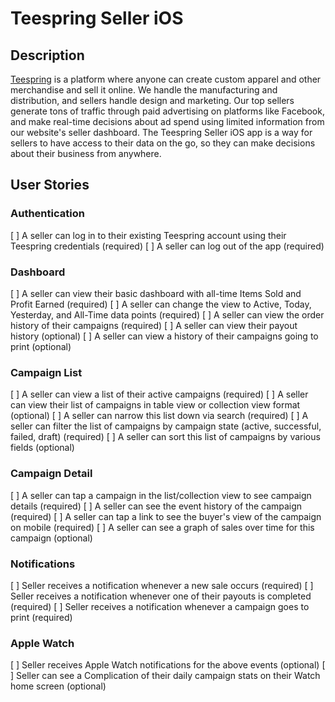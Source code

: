 # Teespring Seller iOS

## Description
[Teespring](https://www.teespring.com) is a platform where anyone can create custom apparel and other merchandise and sell it online. We handle the manufacturing and distribution, and sellers handle design and marketing. Our top sellers generate tons of traffic through paid advertising on platforms like Facebook, and make real-time decisions about ad spend using limited information from our website's seller dashboard. The Teespring Seller iOS app is a way for sellers to have access to their data on the go, so they can make decisions about their business from anywhere.

## User Stories
### Authentication
[ ] A seller can log in to their existing Teespring account using their Teespring credentials (required)
[ ] A seller can log out of the app (required)

### Dashboard
[ ] A seller can view their basic dashboard with all-time Items Sold and Profit Earned (required)
[ ] A seller can change the view to Active, Today, Yesterday, and All-Time data points (required)
[ ] A seller can view the order history of their campaigns (required)
[ ] A seller can view their payout history (optional)
[ ] A seller can view a history of their campaigns going to print (optional)

### Campaign List
[ ] A seller can view a list of their active campaigns (required)
[ ] A seller can view their list of campaigns in table view or collection view format (optional)
[ ] A seller can narrow this list down via search (required)
[ ] A seller can filter the list of campaigns by campaign state (active, successful, failed, draft) (required)
[ ] A seller can sort this list of campaigns by various fields (optional)

### Campaign Detail
[ ] A seller can tap a campaign in the list/collection view to see campaign details (required)
[ ] A seller can see the event history of the campaign (required)
[ ] A seller can tap a link to see the buyer's view of the campaign on mobile (required)
[ ] A seller can see a graph of sales over time for this campaign (optional)

### Notifications
[ ] Seller receives a notification whenever a new sale occurs (required)
[ ] Seller receives a notification whenever one of their payouts is completed (required)
[ ] Seller receives a notification whenever a campaign goes to print (required)

### Apple Watch
[ ] Seller receives Apple Watch notifications for the above events (optional)
[ ] Seller can see a Complication of their daily campaign stats on their Watch home screen (optional)
